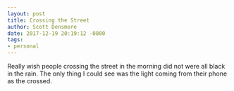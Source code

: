 ```yaml
---
layout: post
title: Crossing the Street
author: Scott Densmore
date: 2017-12-19 20:19:12 -0800
tags:
- personal
---
```


Really wish people crossing the street in the morning did not were all black in the rain. The only thing I could see was the light coming from their phone as the crossed. 
